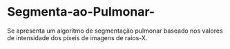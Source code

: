 # Segmenta-ao-Pulmonar-
Se apresenta um algoritmo de segmentação pulmonar baseado nos valores de intensidade dos píxeis de imagens de raios-X.
